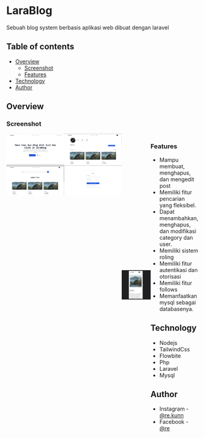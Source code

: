 # LaraBlog
Sebuah blog system berbasis aplikasi web dibuat dengan laravel

## Table of contents

- [Overview](#overview)
  - [Screenshot](#screenshot)
  - [Features](#features)
- [Technology](#technology)
- [Author](#author)

## Overview

### Screenshot
<div style="display:flex;">
    <div>
        <img src="./screenshot/1.png" alt="drawing" width="400"  loading="lazy"/>
        <img src="./screenshot/2.png" alt="drawing" width="400"  loading="lazy"/>
    </div>
    <div>
        <img src="./screenshot/3.png" alt="drawing" width="400"  loading="lazy"/>
        <img src="./screenshot/4.png" alt="drawing" width="400"  loading="lazy"/>
    </div>
    <div style="margin: auto;">
        <img src="./screenshot/5.png" alt="drawing" width="400"  loading="lazy"/>
    </div>
<div>



### Features

- Mampu membuat, menghapus, dan mengedit post
- Memiliki fitur pencarian yang fleksibel.
- Dapat menambahkan, menghapus, dan modifikasi category dan user.
- Memiliki sistem roling
- Memiliki fitur autentikasi dan otorisasi
- Memiliki fitur follows
- Memanfaatkan mysql sebagai databasenya.

## Technology

- Nodejs
- TailwindCss
- Flowbite
- Php
- Laravel
- Mysql

## Author

- Instagram - [@re.kunn](https://www.instagram.com/re.kunnn)
- Facebook - [@re](https://https://www.facebook.com/profile.php?id=100057378866749)
